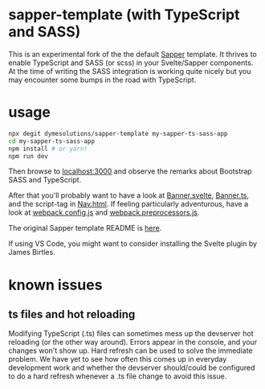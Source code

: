# sapper-template (with TypeScript and SASS)

This is an experimental fork of the the default [Sapper](https://github.com/sveltejs/sapper) template. It thrives to enable TypeScript and SASS (or scss) in your Svelte/Sapper components. At the time of writing the SASS integration is working quite nicely but you may encounter some bumps in the road with TypeScript.

# usage

```bash
npx degit dymesolutions/sapper-template my-sapper-ts-sass-app
cd my-sapper-ts-sass-app
npm install # or yarn!
npm run dev
```

Then browse to [localhost:3000](http://localhost:3000) and observe the remarks about Bootstrap SASS and TypeScript.

After that you'll probably want to have a look at [Banner.svelte](src/components/Banner/Banner.svelte), [Banner.ts](src/components/Banner/Banner.ts), and the script-tag in [Nav.html](src/components/Nav.html). If feeling particularly adventurous, have a look at [webpack.config.js](webpack.config.js) and [webpack.preprocessors.js](webpack.preprocessors.js).

The original Sapper template README is [here](SAPPER_TEMPLATE_README.md).

If using VS Code, you might want to consider installing the Svelte plugin by James Birtles.

# known issues

## ts files and hot reloading

Modifying TypeScript (.ts) files can sometimes mess up the devserver hot reloading (or the other way around). Errors appear in the console, and your changes won't show up. Hard refresh can be used to solve the immediate problem. We have yet to see how often this comes up in everyday development work and whether the devserver should/could be configured to do a hard refresh whenever a .ts file change to avoid this issue.
